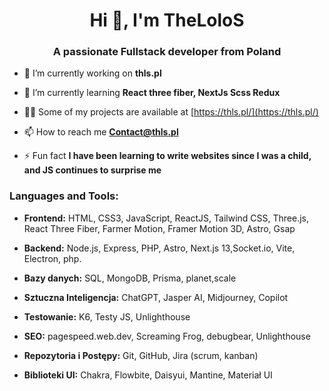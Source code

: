 <h1 align="center">Hi 👋, I'm TheLoloS</h1>
<h3 align="center">A passionate Fullstack developer from Poland</h3>

- 🔭 I’m currently working on **thls.pl**

- 🌱 I’m currently learning **React three fiber, NextJs Scss Redux**

- 👨‍💻 Some of my projects are available at [https://thls.pl/](https://thls.pl/)

- 📫 How to reach me **Contact@thls.pl**

- ⚡ Fun fact **I have been learning to write websites since I was a child, and JS continues to surprise me**

<h3 align="left">Languages and Tools:</h3>

- **Frontend:** HTML, CSS3, JavaScript, ReactJS, Tailwind CSS, Three.js, React Three Fiber, Farmer Motion, Framer Motion 3D, Astro, Gsap
 
- **Backend:** Node.js, Express, PHP, Astro, Next.js 13,Socket.io, Vite, Electron, php.

- **Bazy danych:** SQL, MongoDB, Prisma, planet,scale

- **Sztuczna Inteligencja:** ChatGPT, Jasper AI, Midjourney, Copilot

- **Testowanie:** K6, Testy JS, Unlighthouse

- **SEO:** pagespeed.web.dev,  Screaming Frog, debugbear, Unlighthouse

- **Repozytoria i Postępy:** Git, GitHub, Jira (scrum, kanban)

- **Biblioteki UI:** Chakra, Flowbite, Daisyui, Mantine, Materiał UI



[//]: # "![Top Langs](https://github-readme-stats.vercel.app/api/top-langs/?username=TheLoloS)](https://github.com/anuraghazra/github-readme-stats)"
[//]: # "![TheLoloS's GitHub stats](https://github-readme-stats.vercel.app/api?username=TheLoloS&show_icons=true)"


